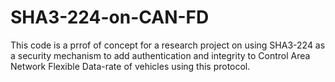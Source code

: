 # SHA3-224-on-CAN-FD
This code is a prrof of concept for a research project on using SHA3-224 as a security mechanism to add authentication and integrity to Control Area Network Flexible Data-rate of vehicles using this protocol.
